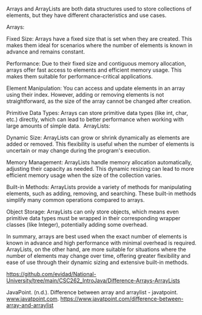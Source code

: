 Arrays and ArrayLists are both data structures used to store collections of elements, but they have different characteristics and use cases.

Arrays:

Fixed Size: Arrays have a fixed size that is set when they are created. This makes them ideal for scenarios where the number of elements is known in advance and remains constant.

Performance: Due to their fixed size and contiguous memory allocation, arrays offer fast access to elements and efficient memory usage. This makes them suitable for performance-critical applications.

Element Manipulation: You can access and update elements in an array using their index. However, adding or removing elements is not straightforward, as the size of the array cannot be changed after creation.

Primitive Data Types: Arrays can store primitive data types (like int, char, etc.) directly, which can lead to better performance when working with large amounts of simple data.&nbsp;
ArrayLists:

Dynamic Size: ArrayLists can grow or shrink dynamically as elements are added or removed. This flexibility is useful when the number of elements is uncertain or may change during the program's execution.

Memory Management: ArrayLists handle memory allocation automatically, adjusting their capacity as needed. This dynamic resizing can lead to more efficient memory usage when the size of the collection varies.

Built-in Methods: ArrayLists provide a variety of methods for manipulating elements, such as adding, removing, and searching. These built-in methods simplify many common operations compared to arrays.

Object Storage: ArrayLists can only store objects, which means even primitive data types must be wrapped in their corresponding wrapper classes (like Integer), potentially adding some overhead.

In summary, arrays are best used when the exact number of elements is known in advance and high performance with minimal overhead is required. ArrayLists, on the other hand, are more suitable for situations where the number of elements may change over time, offering greater flexibility and ease of use through their dynamic sizing and extensive built-in methods.

https://github.com/evidad/National-University/tree/main/CSC262_IntroJava/Difference-Arrays-ArrayLists

JavaPoint. (n.d.). Difference between array and arraylist - javatpoint. www.javatpoint.com. https://www.javatpoint.com/difference-between-array-and-arraylist

